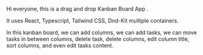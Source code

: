 Hi everyone, this is a drag and drop Kanban Board App .

It uses React, Typescript, Tailwind CSS, Dnd-Kit multiple containers.

In this kanban board, we can add columns, we can add tasks, we can move tasks 
in between columns, delete task, delete columns, edit column title, sort columns,
and even edit tasks content.

